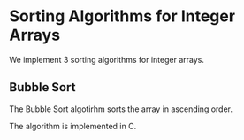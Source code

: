 # Sorting Algorithms for Integer Arrays
We implement 3 sorting algorithms for integer arrays.
## Bubble Sort

The Bubble Sort algotirhm sorts the array in ascending order.

The algorithm is implemented in C.
